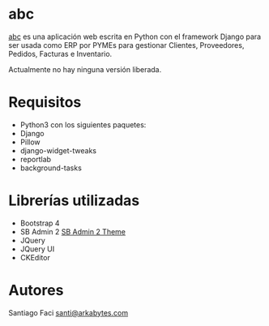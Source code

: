 abc
===

[abc](http://abc.arkabytes.com) es una aplicación web escrita en Python con el framework Django para ser usada como ERP por PYMEs para gestionar Clientes, Proveedores,
Pedidos, Facturas e Inventario.

Actualmente no hay ninguna versión liberada.

Requisitos
===
 * Python3 con los siguientes paquetes:
  * Django
  * Pillow
  * django-widget-tweaks
  * reportlab
  * background-tasks

Librerías utilizadas
===
 * Bootstrap 4
 * SB Admin 2
   [SB Admin 2 Theme](https://github.com/BlackrockDigital/startbootstrap-sb-admin-2)
 * JQuery
 * JQuery UI
 * CKEditor

Autores
===
Santiago Faci <santi@arkabytes.com>
